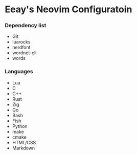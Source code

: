 # Eeay's Neovim Configuratoin

### Dependency list
- Git
- luarocks
- nerdfont
- wordnet-cli
- words

### Languages
- Lua
- C
- C++
- Rust
- Zig
- Go
- Bash
- Fish
- Python
- make
- cmake
- HTML/CSS
- Markdown
